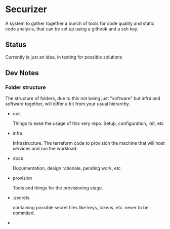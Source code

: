 # Securizer

A system to gather together a bunch of tools for code quality and static code
analysis, that can be set up using a githook and a ssh key.

## Status

Currently is just an idea, in testing for possible solutions

## Dev  Notes

### Folder structure

The structure of folders, due to this not being just "software" but infra and
software together, will differ a bit from your usual hierarchy.

- ops

  Things to ease the usage of this very repo. Setup, configuration, init, etc

- infra

  Infrastructure. The terraform code to provision the machine that will host
  services and run the workload.

- docs

  Documentation, design rationale, pending work, etc

- provision

  Tools and things for the provisioning stage.

- .secrets

  containing possible secret files like keys, tokens, etc. never to be commited.

- 
